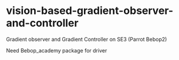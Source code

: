 # vision-based-gradient-observer-and-controller
Gradient observer and Gradient Controller on SE3 (Parrot Bebop2)

Need Bebop_academy package for driver
